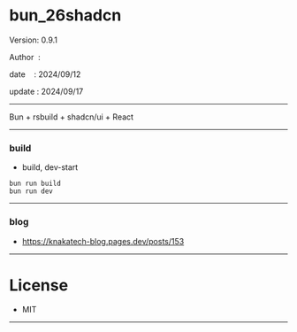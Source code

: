﻿# bun_26shadcn

 Version: 0.9.1

 Author  :

 date    : 2024/09/12

 update : 2024/09/17

***

Bun + rsbuild + shadcn/ui + React 


***
### build

* build, dev-start

```
bun run build
bun run dev
```

***
### blog

* https://knakatech-blog.pages.dev/posts/153

***
# License

* MIT

***

